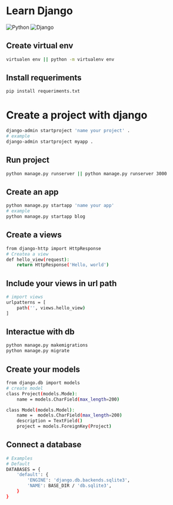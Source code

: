 # Learn Django 
![Python](https://img.shields.io/badge/Python-FFD43B?style=for-the-badge&logo=python&logoColor=blue)
![Django](https://img.shields.io/badge/Django-092E20?style=for-the-badge&logo=django&logoColor=green)
## Create virtual env 
```bash
virtualen env || python -m virtualenv env
```

## Install requeriments 
```bash
pip install requeriments.txt 
```
# Create a project with django
```bash
django-admin startproject 'name your project' . 
# example
django-admin startproject myapp . 
```
## Run project 
```bash
python manage.py runserver || python manage.py runserver 3000
```
## Create an app
```bash
python manage.py startapp 'name your app'
# example
python manage.py startapp blog
```
## Create a views 
```bash
from django-http import HttpResponse
# Createa a view
def hello_view(request):
    return HttpResponse('Hello, world')
```
## Include your views in url path 
```bash
# import views
urlpatterns = [
    path('', views.hello_view)
]
```
## Interactue with db
```bash
python manage.py makemigrations
python manage.py migrate
```
## Create your models
```bash
from django.db import models
# create model
class Project(models.Mode):
    name = models.CharField(max_length=200)

class Model(models.Model):
    name =  models.CharField(max_length=200)
    description = TextField()
    project = models.ForeignKey(Project)
```
## Connect a database
```bash
# Examples
# Default
DATABASES = {
    'default': {
        'ENGINE': 'django.db.backends.sqlite3',
        'NAME': BASE_DIR / 'db.sqlite3',
    }
}

```
